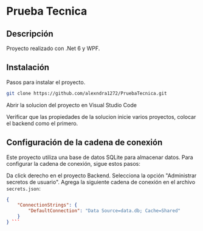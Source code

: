 # Prueba Tecnica

## Descripción

Proyecto realizado con .Net 6 y WPF.

## Instalación

Pasos para instalar el proyecto.

```bash
git clone https://github.com/alexndra1272/PruebaTecnica.git
``````
Abrir la solucion del proyecto en Visual Studio Code

Verificar que las propiedades de la solucion inicie varios proyectos, colocar el backend como el primero.

## Configuración de la cadena de conexión

Este proyecto utiliza una base de datos SQLite para almacenar datos. Para configurar la cadena de conexión, sigue estos pasos:

Da click derecho en el proyecto Backend.
Selecciona la opción "Administrar secretos de usuario".
Agrega la siguiente cadena de conexión en el archivo `secrets.json`:

```json
{
    "ConnectionStrings": {
        "DefaultConnection": "Data Source=data.db; Cache=Shared"
    }
} ```
